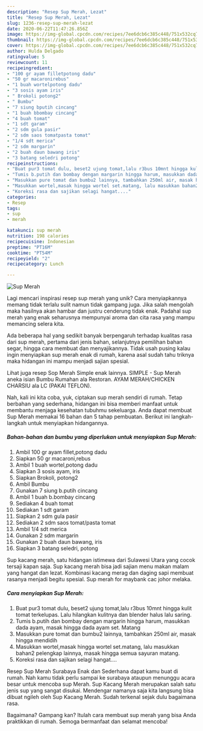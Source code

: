 ```yaml
---
description: "Resep Sup Merah, Lezat"
title: "Resep Sup Merah, Lezat"
slug: 1236-resep-sup-merah-lezat
date: 2020-06-22T11:47:26.856Z
image: https://img-global.cpcdn.com/recipes/7ee6dcb6c385c448/751x532cq70/sup-merah-foto-resep-utama.jpg
thumbnail: https://img-global.cpcdn.com/recipes/7ee6dcb6c385c448/751x532cq70/sup-merah-foto-resep-utama.jpg
cover: https://img-global.cpcdn.com/recipes/7ee6dcb6c385c448/751x532cq70/sup-merah-foto-resep-utama.jpg
author: Hulda Delgado
ratingvalue: 5
reviewcount: 11
recipeingredient:
- "100 gr ayam filletpotong dadu"
- "50 gr macaronirebus"
- "1 buah wortelpotong dadu"
- "3 sosis ayam iris"
- " Brokoli potong2"
- " Bumbu"
- "7 siung bputih cincang"
- "1 buah bbombay cincang"
- "4 buah tomat"
- "1 sdt garam"
- "2 sdm gula pasir"
- "2 sdm saos tomatpasta tomat"
- "1/4 sdt merica"
- "2 sdm margarin"
- "2 buah daun bawang iris"
- "3 batang seledri potong"
recipeinstructions:
- "Buat pur3 tomat dulu, beset2 ujung tomat,lalu r3bus 10mnt hingga kulit tomat terkelupas. Lalu hilangkan kulitnya dan blender halus lalu saring."
- "Tumis b.putih dan bombay dengan margarin hingga harum, masukkan dada ayam, masak hingga dada ayam set. Matang"
- "Masukkan pure tomat dan bumbu2 lainnya, tambahkan 250ml air, masak hingga mendidih"
- "Masukkan wortel,masak hingga wortel set.matang, lalu masukkan bahan2 pelengkap lainnya, masak hingga semua sayuran matang."
- "Koreksi rasa dan sajikan selagi hangat...."
categories:
- Resep
tags:
- sup
- merah

katakunci: sup merah 
nutrition: 198 calories
recipecuisine: Indonesian
preptime: "PT16M"
cooktime: "PT54M"
recipeyield: "2"
recipecategory: Lunch

---
```



![Sup Merah](https://img-global.cpcdn.com/recipes/7ee6dcb6c385c448/751x532cq70/sup-merah-foto-resep-utama.jpg)

Lagi mencari inspirasi resep sup merah yang unik? Cara menyiapkannya memang tidak terlalu sulit namun tidak gampang juga. Jika salah mengolah maka hasilnya akan hambar dan justru cenderung tidak enak. Padahal sup merah yang enak seharusnya mempunyai aroma dan cita rasa yang mampu memancing selera kita.

Ada beberapa hal yang sedikit banyak berpengaruh terhadap kualitas rasa dari sup merah, pertama dari jenis bahan, selanjutnya pemilihan bahan segar, hingga cara membuat dan menyajikannya. Tidak usah pusing kalau ingin menyiapkan sup merah enak di rumah, karena asal sudah tahu triknya maka hidangan ini mampu menjadi sajian spesial.

Lihat juga resep Sop Merah Simple enak lainnya. SIMPLE - Sup Merah aneka isian Bumbu Rumahan ala Restoran. AYAM MERAH/CHICKEN CHARSIU ala LC (PAKAI TEFLON).


Nah, kali ini kita coba, yuk, ciptakan sup merah sendiri di rumah. Tetap berbahan yang sederhana, hidangan ini bisa memberi manfaat untuk membantu menjaga kesehatan tubuhmu sekeluarga. Anda dapat membuat Sup Merah memakai 16 bahan dan 5 tahap pembuatan. Berikut ini langkah-langkah untuk menyiapkan hidangannya.

<!--inarticleads1-->

##### Bahan-bahan dan bumbu yang diperlukan untuk menyiapkan Sup Merah:

1. Ambil 100 gr ayam fillet,potong dadu
1. Siapkan 50 gr macaroni,rebus
1. Ambil 1 buah wortel,potong dadu
1. Siapkan 3 sosis ayam, iris
1. Siapkan  Brokoli, potong2
1. Ambil  Bumbu
1. Gunakan 7 siung b.putih cincang
1. Ambil 1 buah b.bombay cincang
1. Sediakan 4 buah tomat
1. Sediakan 1 sdt garam
1. Siapkan 2 sdm gula pasir
1. Sediakan 2 sdm saos tomat/pasta tomat
1. Ambil 1/4 sdt merica
1. Gunakan 2 sdm margarin
1. Gunakan 2 buah daun bawang, iris
1. Siapkan 3 batang seledri, potong


Sup kacang merah, satu hidangan istimewa dari Sulawesi Utara yang cocok tersaji kapan saja. Sup kacang merah bisa jadi sajian menu makan malam yang hangat dan lezat. Kombinasi kacang merag dan daging sapi membuat rasanya menjadi begitu spesial. Sup merah for maybank cac johor melaka. 

<!--inarticleads2-->

##### Cara menyiapkan Sup Merah:

1. Buat pur3 tomat dulu, beset2 ujung tomat,lalu r3bus 10mnt hingga kulit tomat terkelupas. Lalu hilangkan kulitnya dan blender halus lalu saring.
1. Tumis b.putih dan bombay dengan margarin hingga harum, masukkan dada ayam, masak hingga dada ayam set. Matang
1. Masukkan pure tomat dan bumbu2 lainnya, tambahkan 250ml air, masak hingga mendidih
1. Masukkan wortel,masak hingga wortel set.matang, lalu masukkan bahan2 pelengkap lainnya, masak hingga semua sayuran matang.
1. Koreksi rasa dan sajikan selagi hangat....


Resep Sup Merah Surabaya Enak dan Sederhana dapat kamu buat di rumah. Nah kamu tidak perlu sampai ke surabaya ataupun menunggu acara besar untuk mencoba sup Merah. Sup Kacang Merah merupakan salah satu jenis sup yang sangat disukai. Mendengar namanya saja kita langsung bisa dibuat ngileh oleh Sup Kacang Merah. Sudah terkenal sejak dulu bagaimana rasa. 

Bagaimana? Gampang kan? Itulah cara membuat sup merah yang bisa Anda praktikkan di rumah. Semoga bermanfaat dan selamat mencoba!
